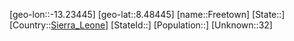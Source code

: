 ﻿---
location: [8.48445,-13.23445]
type: City
tags:
- geo/City


SpocWebEntityId: 35962
isDeleted: false
confidential: public

---
[geo-lon::-13.23445]
[geo-lat::8.48445]
[name::Freetown]
[State::]
[Country::[Sierra_Leone](geo/Continent/Africa/Sierra_Leone.md)]
[StateId::]
[Population::]
[Unknown::32]

